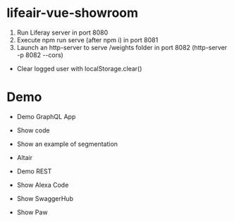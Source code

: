 # lifeair-vue-showroom

1. Run Liferay server in port 8080
2. Execute npm run serve (after npm i) in port 8081
3. Launch an http-server to serve /weights folder in port 8082 (http-server -p 8082 --cors)


* Clear logged user with localStorage.clear()


# Demo

* Demo GraphQL App
* Show code
* Show an example of segmentation
* Altair

* Demo REST
* Show Alexa Code
* Show SwaggerHub
* Show Paw